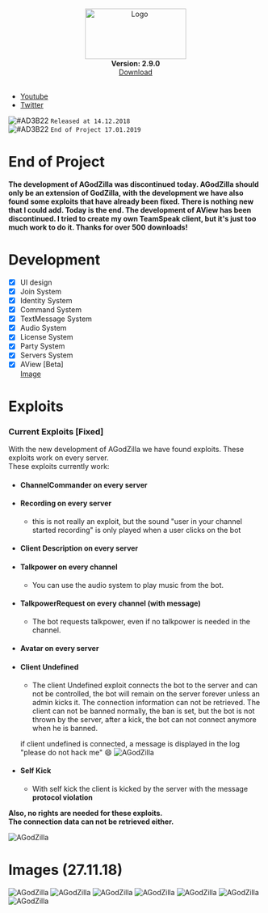 <p align="center">
  <br>
  <img width="200" height="100" alt="Logo" src="https://files.catbox.moe/1tk07f.png" />
  <br>
    <b>Version: 2.9.0 </b>
  <br>
  <a target="_blank" href="https://github.com/cydolo/AGodZilla/releases">Download</a>
  <br><br>
 </p>
 

- [Youtube](https://www.youtube.com/channel/UCgfXkVhgB1urzdvCJt6gR_w)  
- [Twitter](https://twitter.com/cydolo)     

![#AD3B22](https://placehold.it/15/AD3B22/000000?text=+) `Released at 14.12.2018`  
![#AD3B22](https://placehold.it/15/AD3B22/000000?text=+) `End of Project 17.01.2019`  

# End of Project
**The development of AGodZilla was discontinued today. AGodZilla should only be an extension of GodZilla, with the development we have also found some exploits that have already been fixed. There is nothing new that I could add. Today is the end. The development of AView has been discontinued. I tried to create my own TeamSpeak client, but it's just too much work to do it. Thanks for over 500 downloads!**

# Development

- [x] UI design
- [x] Join System
- [x] Identity System
- [x] Command System
- [x] TextMessage System 
- [x] Audio System
- [x] License System
- [x] Party System
- [x] Servers System
- [x] AView [Beta]   
   <a target="_blank" href="https://files.catbox.moe/zpaqgf.PNG">Image</a>
# Exploits

### Current Exploits [Fixed]
With the new development of AGodZilla we have found exploits. These exploits work on every server.  
These exploits currently work:
- #### ChannelCommander on every server
- #### Recording on every server
  * this is not really an exploit, but the sound "user in your channel started recording" is only played when a user clicks on the bot
- #### Client Description on every server
- #### Talkpower on every channel
  * You can use the audio system to play music from the bot. 
- #### TalkpowerRequest on every channel (with message)
  * The bot requests talkpower, even if no talkpower is needed in the channel.
- #### Avatar on every server  
- #### Client Undefined  
  * The client Undefined exploit connects the bot to the server and can not be controlled, the bot will remain on the server forever unless an admin kicks it. The connection information can not be retrieved. The client can not be banned normally, the ban is set, but the bot is not thrown by the server, after a kick, the bot can not connect anymore when he is banned.   
    
   if client undefined is connected, a message is displayed in the log "please do not hack me" 😄
   ![AGodZilla](https://files.catbox.moe/yk4u7d.PNG)  
- #### Self Kick
  * With self kick the client is kicked by the server with the message **protocol violation**  
  
**Also, no rights are needed for these exploits.**  
**The connection data can not be retrieved either.**  

![AGodZilla](https://files.catbox.moe/yy85c2.png)

# Images (27.11.18)
![AGodZilla](https://files.catbox.moe/txfmor.png)
![AGodZilla](https://files.catbox.moe/y03mjy.png)
![AGodZilla](https://files.catbox.moe/epbifb.png)
![AGodZilla](https://files.catbox.moe/683xci.png)
![AGodZilla](https://files.catbox.moe/as3xjm.png)
![AGodZilla](https://files.catbox.moe/rmdyqu.png)
![AGodZilla](https://files.catbox.moe/x0rpkw.png)
